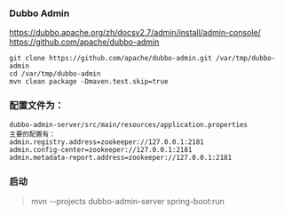  
### Dubbo Admin
https://dubbo.apache.org/zh/docsv2.7/admin/install/admin-console/
https://github.com/apache/dubbo-admin

```
git clone https://github.com/apache/dubbo-admin.git /var/tmp/dubbo-admin
cd /var/tmp/dubbo-admin
mvn clean package -Dmaven.test.skip=true

```

### 配置文件为：
```
dubbo-admin-server/src/main/resources/application.properties
主要的配置有：
admin.registry.address=zookeeper://127.0.0.1:2181
admin.config-center=zookeeper://127.0.0.1:2181
admin.metadata-report.address=zookeeper://127.0.0.1:2181
```

### 启动
> mvn --projects dubbo-admin-server spring-boot:run

